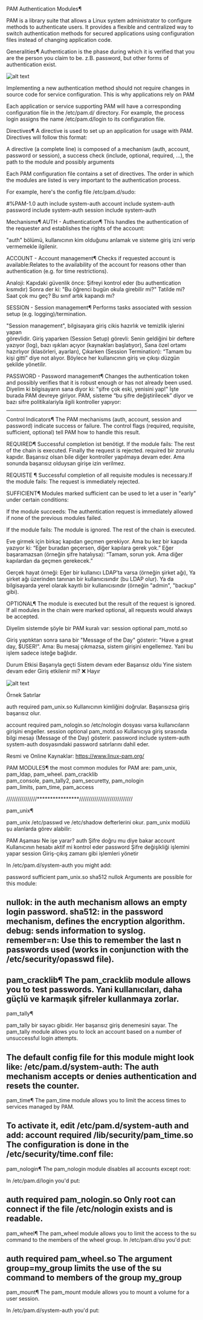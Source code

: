 PAM Authentication Modules¶

PAM is a library suite that allows a Linux system administrator to configure methods to authenticate users. It provides a flexible and centralized way to switch authentication methods for secured applications using configuration files instead of changing application code.

Generalities¶
Authentication is the phase during which it is verified that you are the person you claim to be. 
z.B. password, but other forms of authentication exist.

![alt text](image.png)

Implementing a new authentication method should not require changes in source code for service configuration. This is why applications rely on PAM

Each application or service supporting PAM will have a corresponding configuration file in the /etc/pam.d/ directory. For example, the process login assigns the name /etc/pam.d/login to its configuration file.

Directives¶
A directive is used to set up an application for usage with PAM. 
Directives will follow this format:


A directive (a complete line) is composed of a mechanism (auth, account, password or session), a success check (include, optional, required, ...), the path to the module and possibly arguments 

Each PAM configuration file contains a set of directives. The order in which the modules are 
listed is very important to the authentication process.

For example, here's the config file /etc/pam.d/sudo:

#%PAM-1.0
auth       include      system-auth
account    include      system-auth
password   include      system-auth
session    include      system-auth

Mechanisms¶
AUTH - Authentication¶
This handles the authentication of the requester and establishes the rights of the account:

"auth" bölümü, kullanıcının kim olduğunu anlamak ve sisteme giriş izni verip vermemekle ilgilenir.

ACCOUNT - Account management¶
Checks if requested account is available:Relates to the availability of the account for 
reasons other than authentication (e.g. for time restrictions).

Analoji: Kapıdaki güvenlik önce: Şifreyi kontrol eder (bu authentication kısmıdır)
Sonra der ki: "Bu öğrenci bugün okula girebilir mi?" Tatilde mi? Saat çok mu geç? 
Bu sınıf artık kapandı mı?

SESSION - Session management¶
Performs tasks associated with session setup (e.g. logging)/termination.

"Session management", bilgisayara giriş cikis hazırlık ve temizlik işlerini yapan  
görevlidir. Giriş yaparken (Session Setup) görevli: Senin geldiğini bir deftere yazıyor (log), 
bazı ışıkları açıyor (kaynakları başlatıyor), Sana özel ortamı hazırlıyor (klasörleri, ayarları),
Çıkarken (Session Termination): “Tamam bu kişi gitti” diye not alıyor.
Böylece her kullanıcının giriş ve çıkışı düzgün şekilde yönetilir. 

PASSWORD - Password management¶
Changes the authentication token and possibly verifies that it is robust enough or has not already been used.
Diyelim ki bilgisayarın sana diyor ki: "şifre çok eski, yenisini yap!"
İşte burada PAM devreye giriyor. PAM, sisteme “bu şifre değiştirilecek” diyor ve bazı sifre politikalariyla ilgili  kontroller yapıyor:

******************************************************

Control Indicators¶
The PAM mechanisms (auth, account, session and password) indicate success or failure. The control flags (required, requisite, sufficient, optional) tell PAM how to handle this result.

REQUIRED¶
Successful completion ist benötigt. If the module fails: The rest of the chain is executed. Finally the request is rejected.
required bir zorunlu kapıdır. Başarısız olsan bile diğer kontroller yapılmaya devam eder. 
Ama sonunda başarısız olduysan girişe izin verilmez.

REQUISTE ¶
Successful completion of all requisite modules is necessary.If the module fails: The request is immediately rejected.

SUFFICIENT¶
Modules marked sufficient can be used to let a user in "early" under certain conditions:

If the module succeeds: The authentication request is immediately allowed if none of the previous modules failed.

If the module fails: The module is ignored. The rest of the chain is executed.


Eve girmek için birkaç kapıdan geçmen gerekiyor. Ama bu kez bir kapıda yazıyor ki: “Eğer buradan geçersen, diğer kapılara gerek yok.” Eğer başaramazsan (örneğin şifre hatalıysa): “Tamam, sorun yok. Ama diğer kapılardan da geçmen gerekecek.”

Gerçek hayat örneği: Eğer bir kullanıcı LDAP’ta varsa (örneğin şirket ağı), Ya şirket ağı üzerinden tanınan bir kullanıcısındır (bu LDAP olur). Ya da bilgisayarda yerel olarak kayıtlı bir kullanıcısındır (örneğin "admin", "backup" gibi).

OPTIONAL¶
The module is executed but the result of the request is ignored. If all modules in the chain were marked optional, all requests would always be accepted.

Diyelim sistemde şöyle bir PAM kuralı var:
session optional pam_motd.so

Giriş yaptıktan sonra sana bir "Message of the Day" gösterir:
"Have a great day, $USER!". Ama: Bu mesaj çıkmazsa, sistem girişini engellemez. 
Yani bu işlem sadece isteğe bağlıdır.

Durum	Etkisi
Başarıyla geçti	       Sistem devam eder
Başarısız oldu	          Yine sistem devam eder
Giriş etkilenir mi?	    ❌ Hayır

![alt text](image-1.png)

Örnek Satırlar

auth       required     pam_unix.so
Kullanıcının kimliğini doğrular. Başarısızsa giriş başarısız olur.

account    required     pam_nologin.so
/etc/nologin dosyası varsa kullanıcıların girişini engeller.
session    optional     pam_motd.so
Kullanıcıya giriş sırasında bilgi mesajı (Message of the Day) gösterir.
password   include      system-auth
system-auth dosyasındaki password satırlarını dahil eder. 

Resmi ve Online Kaynaklar:
https://www.linux-pam.org/


PAM MODULES¶
the most common modules for PAM are:
pam_unix, pam_ldap, pam_wheel. pam_cracklib      
pam_console, pam_tally2, pam_securetty, pam_nologin    
pam_limits, pam_time, pam_access     

////////////////****************////////////////////////////

pam_unix¶

pam_unix /etc/passwd ve /etc/shadow defterlerini okur.
pam_unix modülü şu alanlarda görev alabilir:

PAM Aşaması	      Ne işe yarar?
auth	            Şifre doğru mu diye bakar
account	         Kullanıcının hesabı aktif mi kontrol eder
password	         Şifre değişikliği işlemini yapar
session	         Giriş-çıkış zamanı gibi işlemleri yönetir

In /etc/pam.d/system-auth you might add:

password sufficient pam_unix.so sha512 nullok
Arguments are possible for this module:

nullok: in the auth mechanism allows an empty login password.
sha512: in the password mechanism, defines the encryption algorithm.
debug: sends information to syslog.
remember=n: Use this to remember the last n passwords used 
(works in conjunction with the /etc/security/opasswd file).
---------------------------------------------------------------------
pam_cracklib¶
The pam_cracklib module allows you to test passwords. Yani kullanıcıları, daha güçlü ve karmaşık şifreler kullanmaya zorlar.
----------------------------------------------------
pam_tally¶

pam_tally bir sayacı gibidir. Her başarısız giriş denemesini sayar.
The pam_tally module allows you to lock an account based on a number of unsuccessful login attempts.

The default config file for this module might look like: /etc/pam.d/system-auth:
The auth mechanism accepts or denies authentication and resets the counter.
--------------------------------------------------------------------
pam_time¶
The pam_time module allows you to limit the access times to services managed by PAM.

To activate it, edit /etc/pam.d/system-auth and add:
account required /lib/security/pam_time.so
The configuration is done in the /etc/security/time.conf file:
--------------------------------------------------------------
pam_nologin¶
The pam_nologin module disables all accounts except root:

In /etc/pam.d/login you'd put:


auth required pam_nologin.so
Only root can connect if the file /etc/nologin exists and is readable.
-------------------------------------------------------------------
pam_wheel¶
The pam_wheel module allows you to limit the access to the su command to the members of the wheel group. In /etc/pam.d/su you'd put:

auth required pam_wheel.so
The argument group=my_group limits the use of the su command to 
members of the group my_group
----------------------------------------------------------------
pam_mount¶
The pam_mount module allows you to mount a volume for a user session.

In /etc/pam.d/system-auth you'd put:
